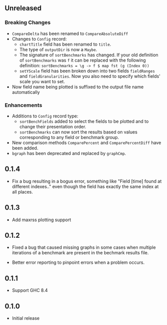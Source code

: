 ## Unreleased

### Breaking Changes

* `CompareDelta` has been renamed to `CompareAbsoluteDiff`
* Changes to `Config` record:
    * `chartTitle` field has been renamed to `title`.
    * The type of `outputDir` is now a `Maybe`.
    * The signature of `sortBenchmarks` has changed. If your old definition of
      `sortBenchmarks` was `f` it can be replaced with the following
      definition:
        `sortBenchmarks = \g -> f $ map fst (g (Index 0))`
    * `setYScale` field has been broken down into two fields `fieldRanges` and
      `fieldGranularities`. Now you also need to specify which fields' scale
      you want to set.
* Now field name being plotted is suffixed to the output file name
  automatically

### Enhancements

* Additions to `Config` record type:
  * `sortBenchFields` added to select the fields to be plotted and to change
    their presentation order.
  * `sortBenchmarks` can now sort the results based on values corresponding to
    any field or benchmark group.
* New comparison methods `ComparePercent` and `ComparePercentDiff` have been
  added.
* `bgraph` has been deprecated and replaced by `graphCmp`.

## 0.1.4

* Fix a bug resulting in a bogus error, something like "Field [time] found at
  different indexes.." even though the field has exactly the same index at all
  places.

## 0.1.3

* Add maxrss plotting support

## 0.1.2

* Fixed a bug that caused missing graphs in some cases when multiple iterations
  of a benchmark are present in the bechmark results file.

* Better error reporting to pinpoint errors when a problem occurs.

## 0.1.1

* Support GHC 8.4

## 0.1.0

* Initial release
